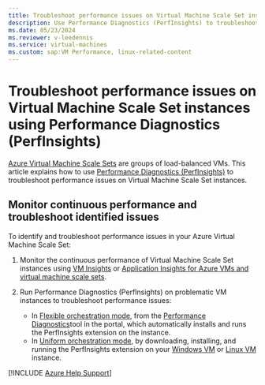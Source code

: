 ```yaml
---
title: Troubleshoot performance issues on Virtual Machine Scale Set instances using Performance Diagnostics (PerfInsights)
description: Use Performance Diagnostics (PerfInsights) to troubleshoot performance issues on Linux or Windows Virtual Machine Scale Set instances.
ms.date: 05/23/2024
ms.reviewer: v-leedennis
ms.service: virtual-machines
ms.custom: sap:VM Performance, linux-related-content
---
```

# Troubleshoot performance issues on Virtual Machine Scale Set instances using Performance Diagnostics (PerfInsights)

[Azure Virtual Machine Scale Sets](/azure/virtual-machine-scale-sets/overview) are groups of load-balanced VMs. This article explains how to use [Performance Diagnostics (PerfInsights)](performance-diagnostics.md) to troubleshoot performance issues on Virtual Machine Scale Set instances.

## Monitor continuous performance and troubleshoot identified issues

To identify and troubleshoot performance issues in your Azure Virtual Machine Scale Set:

1. Monitor the continuous performance of Virtual Machine Scale Set instances using [VM Insights](/azure/azure-monitor/vm/vminsights-overview) or [Application Insights for Azure VMs and virtual machine scale sets](/azure/azure-monitor/app/azure-vm-vmss-apps). 

1. Run Performance Diagnostics (PerfInsights) on problematic VM instances to troubleshoot performance issues:

    - In [Flexible orchestration mode](/azure/virtual-machine-scale-sets/virtual-machine-scale-sets-orchestration-modes#scale-sets-with-flexible-orchestration), from the [Performance Diagnostics](performance-diagnostics.md)tool in the portal, which automatically installs and runs the PerfInsights extension on the instance. 
    - In [Uniform orchestration mode](/azure/virtual-machine-scale-sets/virtual-machine-scale-sets-orchestration-modes#scale-sets-with-uniform-orchestration), by downloading, installing, and running the PerfInsights extension on your [Windows VM](how-to-use-perfInsights.md#run-the-perfinsights-tool-on-your-vm) or [Linux VM](../linux/how-to-use-perfinsights-linux.md#run-the-perfinsights-linux-on-your-vm) instance.

[!INCLUDE [Azure Help Support](../../../includes/azure-help-support.md)]
